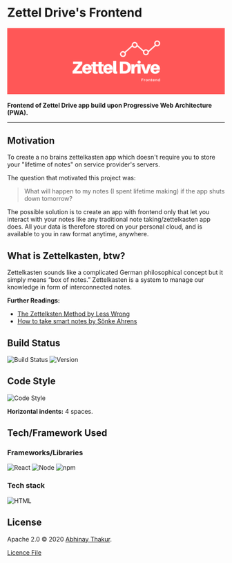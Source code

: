 # Zettel Drive's Frontend

![Banner](public/media/zetteldrive_banner.png)

**Frontend of Zettel Drive app build upon Progressive Web Architecture (PWA).**

---
## Motivation
To create a no brains zettelkasten app which doesn't require you to store your "lifetime of notes" on service provider's servers.

The question that motivated this project was:
> What will happen to my notes (I spent lifetime making) if the app shuts down tomorrow?

The possible solution is to create an app with frontend only that let you interact with your notes like any traditional note taking/zettelkasten app does. All your data is therefore stored on your personal cloud, and is available to you in raw format anytime, anywhere.

## What is Zettelkasten, btw?
Zettelkasten sounds like a complicated German philosophical concept but it simply means “box of notes.” Zettelkasten is a system to manage our knowledge in form of interconnected notes.

**Further Readings:**
- [The Zettelksten Method by Less Wrong](https://www.lesswrong.com/posts/NfdHG6oHBJ8Qxc26s/the-zettelkasten-method-1)
- [How to take smart notes by Sönke Ahrens](https://takesmartnotes.com/)

## Build Status
![Build Status](https://img.shields.io/badge/Build-Pending-orange)
![Version](https://img.shields.io/static/v1?label=Version&message=0.0-alpha.1&color=blue)

## Code Style
![Code Style](https://img.shields.io/static/v1?label=Code%20Style&message=Standard&color=success)

**Horizontal indents:** 4 spaces.

## Tech/Framework Used

### Frameworks/Libraries
![React](https://img.shields.io/static/v1?label=React&message=16.13.1&color=green)
![Node](https://img.shields.io/static/v1?label=Node&message=12.13.0&color=green)
![npm](https://img.shields.io/static/v1?label=npm&message=6.12.0&color=green)

### Tech stack
![HTML](https://img.shields.io/static/v1?label=HTML&message=5.0&color=green)


## License
Apache 2.0 &copy; 2020 [Abhinay Thakur](https://thisisabhinay.com). 

[Licence File](https://github.com/zetteldrive/zetteldrive-frontend/blob/master/LICENSE)
